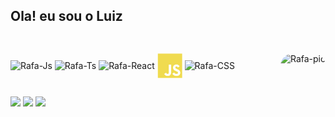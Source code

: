 ## Ola! eu sou o Luiz
##

   <div style="display: inline_block"><br>
    <img align="center" alt="Rafa-Js" height="40" width="40" src="https://i.pinimg.com/originals/e9/94/61/e99461fdd5b3db8bdb3081d8acf5e524.png">
    <img align="center" alt="Rafa-Ts" height="40" width="40" src="https://dz2cdn1.dzone.com/storage/temp/12434118-spring-boot-logo.png">
    <img align="center" alt="Rafa-React" height="40" width="40" src="https://upload.wikimedia.org/wikipedia/commons/thumb/c/cf/Angular_full_color_logo.svg/250px-Angular_full_color_logo.svg.png">
    <img align="center" alt="Rafa-HTML" height="40" width="40" src="https://raw.githubusercontent.com/devicons/devicon/master/icons/javascript/javascript-plain.svg">
    <img align="center" alt="Rafa-CSS" height="40" width="40" src="https://symbols.getvecta.com/stencil_28/61_sql-database-generic.90b41636a8.png">
     <img align="right" alt="Rafa-pic" height="150" style="border-radius: 20px;" src="https://img.freepik.com/free-vector/cute-astronaut-read-book-planet-cartoon-icon-illustration-science-technology-icon-concept-isolated-flat-cartoon-style_138676-2091.jpg">
</div>

  </div>

##

   
<div> 
  <a href="https://instagram.com/abdorall" target="_blank"><img src="https://img.shields.io/badge/-Instagram-%23E4405F?style=for-the-badge&logo=instagram&logoColor=white" target="_blank"></a>
  <a href = "mailto:ll8259875@gmail.com"><img src="https://img.shields.io/badge/-Gmail-%23333?style=for-the-badge&logo=gmail&logoColor=white" target="_blank"></a>
  <a href="https://www.linkedin.com/in/rafaella-ballerini-45875016a](https://www.linkedin.com/in/luiz-abdoral-5747b3218/" target="_blank"><img src="https://img.shields.io/badge/-LinkedIn-%230077B5?style=for-the-badge&logo=linkedin&logoColor=white" target="_blank"></a> 
  
</div>
